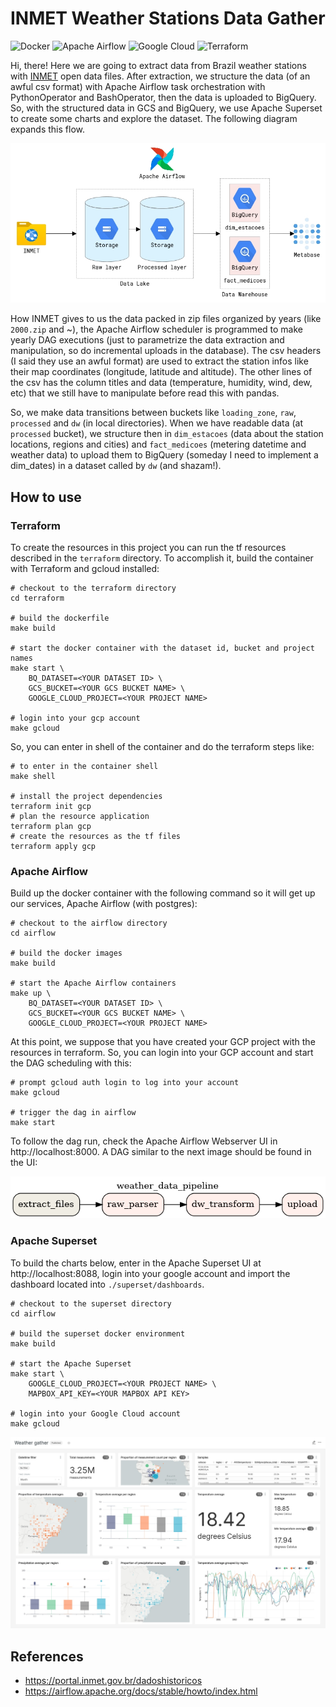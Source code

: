 # INMET Weather Stations Data Gather

<p>
<img alt="Docker" src="https://img.shields.io/badge/docker-%230db7ed.svg?&style=for-the-badge&logo=docker&logoColor=white"/>
<img alt="Apache Airflow" src="https://img.shields.io/badge/apacheairflow-%23017cee.svg?&style=for-the-badge&logo=apache-airflow&logoColor=white"/>
<img alt="Google Cloud" src="https://img.shields.io/badge/GoogleCloud-%234285F4.svg?&style=for-the-badge&logo=google-cloud&logoColor=white"/>
<img alt="Terraform" src="https://img.shields.io/badge/terraform-%23623CE4.svg?&style=for-the-badge&logo=terraform&logoColor=white"/>
</p>

Hi, there! Here we are going to extract data from Brazil weather stations with [INMET](https://portal.inmet.gov.br/dadoshistoricos) open data files. After extraction, we structure the data (of an awful csv format) with Apache Airflow task orchestration with PythonOperator and BashOperator, then the data is uploaded to BigQuery. So, with the structured data in GCS and BigQuery, we use Apache Superset to create some charts and explore the dataset. The following diagram expands this flow.

![](./img/architecture.png)

How INMET gives to us the data packed in zip files organized by years (like `2000.zip` and ~), the Apache Airflow scheduler is programmed to make yearly DAG executions (just to parametrize the data extraction and manipulation, so do incremental uploads in the database). The csv headers (I said they use an awful format) are used to extract the station infos like their map coordinates (longitude, latitude and altitude). The other lines of the csv has the column titles and data (temperature, humidity, wind, dew, etc) that we still have to manipulate before read this with pandas.

So, we make data transitions between buckets like `loading_zone`, `raw`, `processed` and `dw` (in local directories). When we have readable data (at `processed` bucket), we structure then in `dim_estacoes` (data about the station locations, regions and cities) and `fact_medicoes` (metering datetime and weather data) to upload them to BigQuery (someday I need to implement a dim_dates) in a dataset called by `dw` (and shazam!).

## How to use

### Terraform

To create the resources in this project you can run the tf resources described in the `terraform` directory. To accomplish it, build the container with Terraform and gcloud installed:

```shell
# checkout to the terraform directory
cd terraform

# build the dockerfile
make build

# start the docker container with the dataset id, bucket and project names
make start \
    BQ_DATASET=<YOUR DATASET ID> \
    GCS_BUCKET=<YOUR GCS BUCKET NAME> \
    GOOGLE_CLOUD_PROJECT=<YOUR PROJECT NAME>

# login into your gcp account
make gcloud
```

So, you can enter in shell of the container and do the terraform steps like:

```shell
# to enter in the container shell
make shell

# install the project dependencies
terraform init gcp
# plan the resource application
terraform plan gcp
# create the resources as the tf files
terraform apply gcp
```

### Apache Airflow

Build up the docker container with the following command so it will get up our services, Apache Airflow (with postgres):

```shell
# checkout to the airflow directory
cd airflow

# build the docker images
make build

# start the Apache Airflow containers
make up \
    BQ_DATASET=<YOUR DATASET ID> \
    GCS_BUCKET=<YOUR GCS BUCKET NAME> \
    GOOGLE_CLOUD_PROJECT=<YOUR PROJECT NAME>
```

At this point, we suppose that you have created your GCP project with the resources in terraform. So, you can login into your GCP account and start the DAG scheduling with this:

```shell
# prompt gcloud auth login to log into your account
make gcloud

# trigger the dag in airflow
make start
```

To follow the dag run, check the Apache Airflow Webserver UI in http://localhost:8000. A DAG similar to the next image should be found in the UI:

<p align="center">
<img alt="Airflow DAG" src="./img/pipeline.png"/>
</p>

### Apache Superset

To build the charts below, enter in the Apache Superset UI at http://localhost:8088, login into your google account and import the dashboard located into `./superset/dashboards`.

```shell
# checkout to the superset directory
cd airflow

# build the superset docker environment
make build

# start the Apache Superset
make start \
    GOOGLE_CLOUD_PROJECT=<YOUR PROJECT NAME> \
    MAPBOX_API_KEY=<YOUR MAPBOX API KEY>

# login into your Google Cloud account
make gcloud
```

![](img/dashboard.jpg)

## References

- https://portal.inmet.gov.br/dadoshistoricos
- https://airflow.apache.org/docs/stable/howto/index.html
